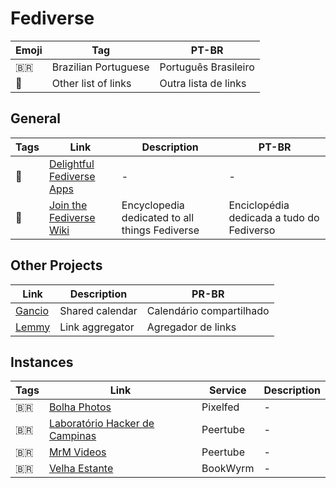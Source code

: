 # Fediverse

| Emoji | Tag | PT-BR |
|-|-|-|
| 🇧🇷 | Brazilian Portuguese | Português Brasileiro |
| 📑 | Other list of links | Outra lista de links |

## General

| Tags | Link | Description | PT-BR |
|-|-|-|-|
| 📑 | [Delightful Fediverse Apps](https://codeberg.org/fediverse/delightful-fediverse-apps) | - | - |
| 📑 | [Join the Fediverse Wiki](https://joinfediverse.wiki/Main_Page) | Encyclopedia dedicated to all things Fediverse | Enciclopédia dedicada a tudo do Fediverso |

## Other Projects

| Link | Description | PR-BR |
|-|-|-|
| [Gancio](https://cgancio.org/) | Shared calendar | Calendário compartilhado |
| [Lemmy](https://join-lemmy.org/?lang=pt_BR) | Link aggregator | Agregador de links |

## Instances

| Tags | Link | Service | Description |
|-|-|-|-|
| 🇧🇷 | [Bolha Photos](https://bolha.photos) | Pixelfed | - |
| 🇧🇷 | [Laboratório Hacker de Campinas](https://peertube.lhc.net.br/) | Peertube | - |
| 🇧🇷 | [MrM Videos](https://video.mrmoreira.com/) | Peertube | - |
| 🇧🇷 | [Velha Estante](https://velhaestante.com.br/) | BookWyrm | - |
